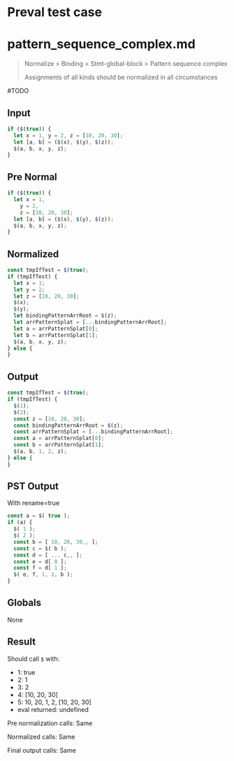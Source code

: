 # Preval test case

# pattern_sequence_complex.md

> Normalize > Binding > Stmt-global-block > Pattern sequence complex
>
> Assignments of all kinds should be normalized in all circumstances

#TODO

## Input

`````js filename=intro
if ($(true)) {
  let x = 1, y = 2, z = [10, 20, 30];
  let [a, b] = ($(x), $(y), $(z));
  $(a, b, x, y, z);
}
`````

## Pre Normal

`````js filename=intro
if ($(true)) {
  let x = 1,
    y = 2,
    z = [10, 20, 30];
  let [a, b] = ($(x), $(y), $(z));
  $(a, b, x, y, z);
}
`````

## Normalized

`````js filename=intro
const tmpIfTest = $(true);
if (tmpIfTest) {
  let x = 1;
  let y = 2;
  let z = [10, 20, 30];
  $(x);
  $(y);
  let bindingPatternArrRoot = $(z);
  let arrPatternSplat = [...bindingPatternArrRoot];
  let a = arrPatternSplat[0];
  let b = arrPatternSplat[1];
  $(a, b, x, y, z);
} else {
}
`````

## Output

`````js filename=intro
const tmpIfTest = $(true);
if (tmpIfTest) {
  $(1);
  $(2);
  const z = [10, 20, 30];
  const bindingPatternArrRoot = $(z);
  const arrPatternSplat = [...bindingPatternArrRoot];
  const a = arrPatternSplat[0];
  const b = arrPatternSplat[1];
  $(a, b, 1, 2, z);
} else {
}
`````

## PST Output

With rename=true

`````js filename=intro
const a = $( true );
if (a) {
  $( 1 );
  $( 2 );
  const b = [ 10, 20, 30,, ];
  const c = $( b );
  const d = [ ... c,, ];
  const e = d[ 0 ];
  const f = d[ 1 ];
  $( e, f, 1, 2, b );
}
`````

## Globals

None

## Result

Should call `$` with:
 - 1: true
 - 2: 1
 - 3: 2
 - 4: [10, 20, 30]
 - 5: 10, 20, 1, 2, [10, 20, 30]
 - eval returned: undefined

Pre normalization calls: Same

Normalized calls: Same

Final output calls: Same
